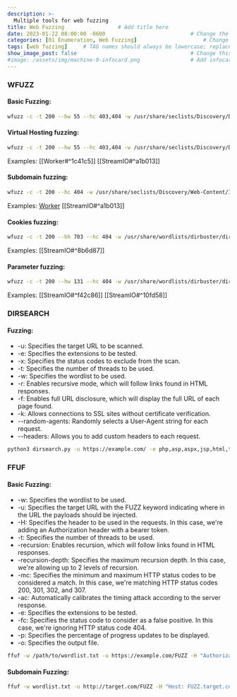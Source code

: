 ```yaml
---
description: >-
  Multiple tools for web fuzzing
title: Web Fuzzing                 # Add title here
date: 2023-01-22 08:00:00 -0600                           # Change the date to match completion date
categories: [01 Enumeration, Web Fuzzing]                     # Change Templates to Writeup
tags: [web fuzzing]     # TAG names should always be lowercase; replace template with writeup, and add relevant tags
show_image_post: false                                    # Change this to true
#image: /assets/img/machine-0-infocard.png                # Add infocard image here for post preview image
---
```

### WFUZZ

#### Basic Fuzzing:
```bash
wfuzz -c -t 200 --hw 55 --hc 403,404 -w /usr/share/seclists/Discovery/DNS/subdomains-top1million-110000.txt -u http://worker.htb/FUZZ
```

#### Virtual Hosting fuzzing:
```bash
wfuzz -c -t 200 --hw 55 --hc 403,404 -w /usr/share/seclists/Discovery/DNS/subdomains-top1million-110000.txt -H 'Host: FUZZ.worker.htb' -u http://worker.htb/
```
Examples:
[[Worker#^1c41c5]]
[[StreamIO#^a1b013]]

#### Subdomain fuzzing:
```bash
wfuzz -c -t 200 --hc 404 -w /usr/share/seclists/Discovery/Web-Content/IIS.fuzz.txt -u http://10.10.10.203/FUZZ
```
Examples:
[Worker](https://shuciran.github.io/posts/Worker/#fnref:web-fuzzing)
[[StreamIO#^a1b013]]

#### Cookies fuzzing:
```bash
wfuzz -c -t 200 --hh 703 --hc 404 -w /usr/share/wordlists/dirbuster/directory-list-2.3-medium.txt -b 'PHPSESSID=b4l3qrn1urotb80r5qbsvmrpge' -u https://streamio.htb/FUZZ
```
Examples:
[[StreamIO#^8b6d87]]

#### Parameter fuzzing:
```bash
wfuzz -c -t 200 --hw 131 --hc 404 -w /usr/share/wordlists/dirbuster/directory-list-2.3-medium.txt -b 'PHPSESSID=b4l3qrn1urotb80r5qbsvmrpge' -u https://streamio.htb/admin/\\?FUZZ=
```
Examples:
[[StreamIO#^f42c86]]
[[StreamIO#^10fd58]]

### DIRSEARCH

#### Fuzzing:
- -u: Specifies the target URL to be scanned.
- -e: Specifies the extensions to be tested.
- -x: Specifies the status codes to exclude from the scan.
- -t: Specifies the number of threads to be used.
- -w: Specifies the wordlist to be used.
- -r: Enables recursive mode, which will follow links found in HTML responses.
- -f: Enables full URL disclosure, which will display the full URL of each page found.
- -k: Allows connections to SSL sites without certificate verification.
- --random-agents: Randomly selects a User-Agent string for each request.
- --headers: Allows you to add custom headers to each request.

```bash
python3 dirsearch.py -u https://example.com/ -e php,asp,aspx,jsp,html,txt -x 403,404 -t 50 -w /path/to/wordlist.txt -r -f -k --random-agents --headers 'User-Agent: Mozilla/5.0 (Windows NT 10.0; Win64; x64) AppleWebKit/537.36 (KHTML, like Gecko) Chrome/58.0.3029.110 Safari/537.3'

```
### FFUF

#### Basic Fuzzing:
- -w: Specifies the wordlist to be used.
- -u: Specifies the target URL with the FUZZ keyword indicating where in the URL the payloads should be injected.
- -H: Specifies the header to be used in the requests. In this case, we're adding an Authorization header with a bearer token.
- -t: Specifies the number of threads to be used.
- -recursion: Enables recursion, which will follow links found in HTML responses.
- -recursion-depth: Specifies the maximum recursion depth. In this case, we're allowing up to 2 levels of recursion.
- -mc: Specifies the minimum and maximum HTTP status codes to be considered a match. 
     In this case, we're matching HTTP status codes 200, 301, 302, and 307.
- -ac: Automatically calibrates the timing attack according to the server response.
- -e: Specifies the extensions to be tested.
- -fc: Specifies the status code to consider as a false positive. In this case, we're ignoring HTTP status code 404.
- -p: Specifies the percentage of progress updates to be displayed.
- -o: Specifies the output file.
```bash
ffuf -w /path/to/wordlist.txt -u https://example.com/FUZZ -H "Authorization: Bearer 123456789" -t 100 -recursion -recursion-depth 2 -mc 200,301,302,307 -ac -e .php,.txt,.html -fc 404 -p 0.5 -o output.html
```
#### Subdomain Fuzzing:
```bash
ffuf -w wordlist.txt -u http://target.com/FUZZ -H "Host: FUZZ.target.com" -fs 4242
```
